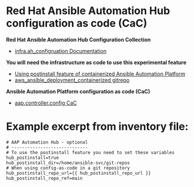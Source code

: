 # Red Hat Ansible Automation Hub configuration as code (CaC)

**Red Hat Ansible Automation Hub Configuration Collection**
- [infra.ah_configruation Documentation]( https://console.redhat.com/ansible/automation-hub/repo/validated/infra/ah_configuration/docs/ "infra.ah_configruation Documentation")

**You will need the infrastructure as code to use this experimental feature**
- [Using postinstall feature of containerized Ansible Automation Platform]( https://access.redhat.com/documentation/en-us/red_hat_ansible_automation_platform/2.4/html/containerized_ansible_automation_platform_installation_guide/aap-containerized-installation#using-postinstall_aap-containerized-installation "Using postinstall feature of containerized Ansible Automation Platform")
- [aws_ansible_deployment_containerized gitrepo]( https://github.com/ericcames/aws_ansible_deployment_containerized "aws_ansible_deployment_containerized gitrepo")

**Ansible Automation Platform configuration as code (CaC)**
- [aap.controller.config CaC]( https://github.com/ericcames/aap.controller.config "aap.controller.config CaC")

Example excerpt from inventory file:
===========
```
# AAP Automation Hub - optional
# -----------------------------
# To use the postinstall feature you need to set these variables
hub_postinstall=true
hub_postinstall_dir=/home/ansible-svc/git-repos
# When using config-as-code in a git repository
hub_postinstall_repo_url={{ hub_postinstall_repo_url }}
hub_postinstall_repo_ref=main
```